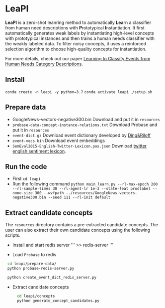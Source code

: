 
# LeaPI 
**LeaPI** is a zero-shot leanring method to automatically **Lea**rn a classifier from human need descriptions with **P**rototypical **I**nstantiation. It first automatically generates weak labels by instantiating high-level concepts with prototypical instances and then trains a human needs classifier with the weakly labeled data. To filter noisy concepts, it uses a reinforced selection algorithm to choose high-quality concepts for instantiation.

For more details, check out our paper [Learning to Classify Events from Human Needs Category Descriptions](xx). 


## Install

 `conda create -n leapi -y python=3.7`
 `conda activate leapi`
 `./setup.sh`


## Prepare data

  - GoogleNews-vectors-negative300.bin 
    Download and put it in `resources`
  - `probase-data-concept-instance-relations.txt`
    Download Probase and put it in `resources`
  - `event-dict.gz`
    Download event dictionary developed by [Ding&Riloff](http://www.cs.utah.edu/~riloff/pdfs/official-aaai18-ding-riloff.pdf)
  - `event-vecs.bin`
    Download event embeddings 
  - `SemEval2015-English-Twitter-Lexicon.pos.json`
    Download [twitter english sentiment lexicon](http://saifmohammad.com/WebDocs/lexiconstoreleaseonsclpage/SemEval2015-English-Twitter-Lexicon.zip).


## Run the code


 - First `cd leapi`
 - Run the following command 
   `python main_learn.py --rl-max-epoch 200 --rl-sample-times 30 --rl-agent-lr 1e-3 --state-feat prodlabel --none-size 300 --wvfpath ../resources/GoogleNews-vectors-negative300.bin --seed 111 --rl-init default`


## Extract candidate concepts

  The `resources` directory contains a pre-extracted candidate concepts. The user can also extract their own candidate concepts using the following scripts. 

  - Install and start redis server 
    ''' >> redis-server  '''

  - Load `Probase` to redis

   ```sh
    cd leapi/prepare-data/
    python probase-redis-server.py
   ```

   ```sh
    python create_event_dict_redis_server.py
   ```

  - Extract candidate concepts

    ``` sh
      cd leapi/concepts
      python generate_concept_candidates.py
    ```




    
